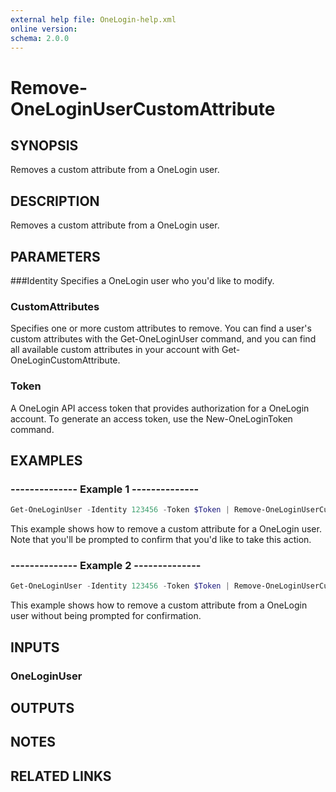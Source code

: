 ```yaml
---
external help file: OneLogin-help.xml
online version: 
schema: 2.0.0
---
```


# Remove-OneLoginUserCustomAttribute

## SYNOPSIS
Removes a custom attribute from a OneLogin user.

## DESCRIPTION
Removes a custom attribute from a OneLogin user.

## PARAMETERS
###Identity
Specifies a OneLogin user who you'd like to modify.

### CustomAttributes
Specifies one or more custom attributes to remove. You can find a user's custom attributes with the Get-OneLoginUser command, and you can find all available custom attributes in your account with Get-OneLoginCustomAttribute.

### Token
A OneLogin API access token that provides authorization for a OneLogin account. To generate an access token, use the New-OneLoginToken command.

## EXAMPLES
### --------------  Example 1  --------------

```powershell
Get-OneLoginUser -Identity 123456 -Token $Token | Remove-OneLoginUserCustomAttribute -CustomAttributes employeeType -Token $Token
```

This example shows how to remove a custom attribute for a OneLogin user. Note that you'll be prompted to confirm that you'd like to take this action.

### --------------  Example 2  --------------
```powershell
Get-OneLoginUser -Identity 123456 -Token $Token | Remove-OneLoginUserCustomAttribute -CustomAttributes employeeType -Token $Token
```

This example shows how to remove a custom attribute from a OneLogin user without being prompted for confirmation.

## INPUTS
### OneLoginUser

## OUTPUTS

## NOTES

## RELATED LINKS
